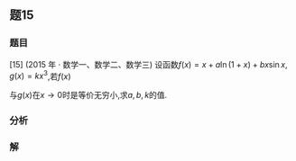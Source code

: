 ## 题15
### 题目
[15] (2015 年 · 数学一、数学二、数学三) 设函数$f( x)  = x + a\ln ( {1 + x})  + {bx}\sin x, g( x)  = k{x}^{3}$,若$f( x)$

与$g( x)$在$x \rightarrow  0$时是等价无穷小,求$a, b, k$的值.
### 分析

### 解